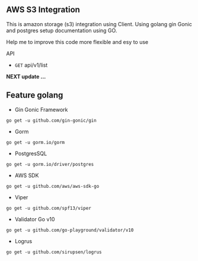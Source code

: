 ## AWS S3 Integration

This is amazon storage (s3) integration using Client. Using golang gin Gonic and postgres setup documentation using GO.

Help me to improve this code more flexible and esy to use

API
- `GET` api/v1/list

**NEXT update ...**

## Feature golang

- Gin Gonic Framework 
```
go get -u github.com/gin-gonic/gin
```
- Gorm
```
go get -u gorm.io/gorm
```
- PostgresSQL
```
go get -u gorm.io/driver/postgres
```
- AWS SDK
```
go get -u github.com/aws/aws-sdk-go 
```
- Viper
```
go get -u github.com/spf13/viper
```
- Validator Go v10
```
go get -u github.com/go-playground/validator/v10
```
- Logrus
```
go get -u github.com/sirupsen/logrus
```
